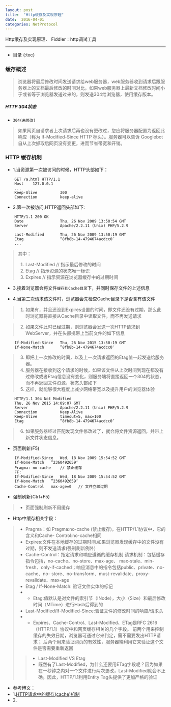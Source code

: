 ```yaml
---
layout: post
title:  "Http缓存及实现原理"
date:  2016-04-01
categories: NetProtocol
---
```


Http缓存及实现原理、 Fiddler：http调试工具

---

- 目录
{:toc}

### 缓存概述 

> 浏览器将最后修改时间发送请求给web服务器，web服务器收到请求后跟服务器上的文档最后修改的时间对比，如果web服务器上最新文档修改时间小于或者等于浏览器发送过来的，则发送304给浏览器，使用缓存版本。

##### HTTP 304状态

- `304(未修改)`

> 如果网页自请求者上次请求后再也没有更改过，您应将服务器配置为返回此响应（称为 If-Modified-Since HTTP 标头）。服务器可以告诉 Googlebot 自从上次抓取后网页没有变更，进而节省带宽和开销。

### HTTP 缓存机制

- 1.当资源第一次被访问的时候，HTTP头部如下：

```
	GET /a.html HTTP/1.1
	Host    127.0.0.1
	...
	Keep-Alive          300
	Connection          keep-alive
```

- 2.第一次被访问,HTTP返回头部如下:

```
	HTTP/1.1 200 OK
	Date                Thu, 26 Nov 2009 13:50:54 GMT
	Server              Apache/2.2.11 (Unix) PHP/5.2.9
	
	Last-Modified       Thu, 26 Nov 2009 13:50:19 GMT
	Etag                “8fb8b-14-4794674acdcc0″
	...
```

> 其中：
> 1. Last-Modified      // 指示最后修改的时间
> 2. Etag                // 指示资源的状态唯一标识
> 3. Expires             // 指示资源在浏览器缓存中的过期时间

- 3.接着浏览器会将文件`缓存到Cache目录`下，并同时保存文件的上述信息

- 4.当第二次请求该文件时，浏览器会先检查Cache目录下是否含有该文件

> 1. 如果有，并且还没到Expires设置的时间，即文件还没有过期，那么此时浏览器将直接从Cache目录中读取文件，而不再发送请求

> 2. 如果文件此时已经过期，则浏览器会发送一次HTTP请求到WebServer，并在头部携带上当前文件的如下信息

```
	If-Modified-Since   Thu, 26 Nov 2015 13:50:19 GMT
	If-None-Match       ”8fb8b-14-4794674acdcc0″
```

> 3. 即把上一次修改的时间，以及上一次请求返回的Etag值一起发送给服务器。
> 4. 服务器在接收到这个请求的时候，如果该文件从上次时间到现在都没有过修改或者Etag信息没有变化，则服务端将直接返回一个304的状态，而不再返回文件资源，状态头部如下
> 5. 这样，就能够很大程度上减少网络带宽以及提升用户的浏览器体验

```
	HTTP/1.1 304 Not Modified
	Thu, 26 Nov 2015 14:09:07 GMT
	Server              Apache/2.2.11 (Unix) PHP/5.2.9
	Connection          Keep-Alive
	Keep-Alive          timeout=5, max=100
	Etag                “8fb8b-14-4794674acdcc0″
```

> 6. 如果服务器经过匹配发现文件修改过了，就会将文件资源返回，并带上新文件状态信息。

- 页面刷新(F5)

```
	If-Modified-Since   Wed, 18 Nov 2009 15:54:52 GMT
	If-None-Match   ”2360492659″
	Pragma: no-cache    // 禁止缓存
	FF:
	If-Modified-Since   Wed, 18 Nov 2009 15:54:52 GMT
	If-None-Match   ”2360492659″
	Cache-Control   max-age=0   // 文件立即过期
```

- 强制刷新(Ctrl+F5)

> - 页面强制刷新不用缓存

-  Http中缓存相关字段：

> - Pragma：如 Pragma:no-cache (禁止缓存)。在HTTP/1.1协议中，它的含义和Cache- Control:no-cache相同
> - Expires:文件在本地缓存的过期时间.如果浏览器发现缓存中的文件没有过期，则不发送请求(强制刷新例外)
> - Cache-Control：指定请求和响应遵循的缓存机制.请求机制：包括缓存指令包括，no-cache、no-store、max-age、 max-stale、min-fresh、only-if-cached；响应消息中的指令包括public、private、no-cache、no- store、no-transform、must-revalidate、proxy-revalidate、max-age
> - Etag / If-None-Match: 验证文件实体的标记
> - - Etag:值默认是对文件的索引节（INode），大小（Size）和最后修改时间（MTime）进行Hash后得到的
> - Last-Modified/If-Modified-Since:验证文件的修改时间的响应/请求头
> - - Expires、Cache-Control、Last-Modified、ETag是RFC 2616（HTTP/1.1）协议中和网页缓存相关的几个字段。 前两个用来控制缓存的失效日期，浏览器可通过它来判定，需不需要发出HTTP请求； 后两个用来验证网页的有效性，服务器端利用它来验证这个文件是否需要重新返回
> > - Last-Modified VS Etag
> > - 既然有了Last-Modified，为什么还要用ETag字段呢？因为如果在一秒钟之内对一个文件进行两次更改，Last-Modified就会不正确。因此，HTTP/1.1利用Entity Tag头提供了更加严格的验证

- 参考博文：
- 1.[HTTP请求中的缓存(cache)机制 ](http://blog.chinaunix.net/uid-11639156-id-3214858.html)
- 2.[]()